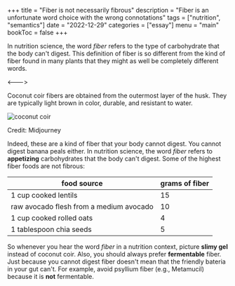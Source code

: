+++
title = "Fiber is not necessarily fibrous"
description = "Fiber is an unfortunate word choice with the wrong connotations"
tags = ["nutrition", "semantics"]
date = "2022-12-29"
categories = ["essay"]
menu = "main"
bookToc = false
+++

In nutrition science, the word *fiber* refers to the type of
carbohydrate that the body can't digest. This definition of fiber
is so different from the kind of fiber found in many plants that
they might as well be completely different words.

<--->

Coconut coir fibers are obtained from the outermost layer of the husk.
They are typically light brown in color, durable, and resistant to
water.

![coconut coir](coconut-coir.webp)

Credit: Midjourney

Indeed, these are a kind of fiber that your body cannot digest. You
cannot digest banana peals either. In nutrition science, the word
*fiber* refers to **appetizing** carbohydrates that the body
can't digest. Some of the highest fiber foods are not fibrous:

| food source | grams of fiber |
|-------------|----------------|
| 1 cup cooked lentils | 15 |
| raw avocado flesh from a medium avocado | 10 |
| 1 cup cooked rolled oats | 4 |
| 1 tablespoon chia seeds | 5 |

So whenever you hear the word *fiber* in a nutrition context,
picture **slimy gel** instead of coconut coir.
Also, you should always prefer **fermentable** fiber.
Just because you cannot digest fiber doesn't mean that the friendly bateria in your gut can't.
For example, avoid psyllium fiber (e.g., Metamucil) because it is **not** fermentable.
